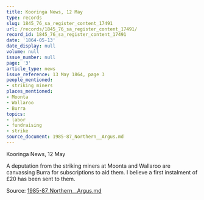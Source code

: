 ```yaml
---
title: Kooringa News, 12 May
type: records
slug: 1845_76_sa_register_content_17491
url: /records/1845_76_sa_register_content_17491/
record_id: 1845_76_sa_register_content_17491
date: '1864-05-13'
date_display: null
volume: null
issue_number: null
page: '3'
article_type: news
issue_reference: 13 May 1864, page 3
people_mentioned:
- striking miners
places_mentioned:
- Moonta
- Wallaroo
- Burra
topics:
- labor
- fundraising
- strike
source_document: 1985-87_Northern__Argus.md
---
```


Kooringa News, 12 May

A deputation from the striking miners at Moonta and Wallaroo are canvassing Burra for subscriptions to aid them.  I believe a first instalment of £20 has been sent to them.

Source: [1985-87_Northern__Argus.md](/downloads/markdown/1985-87_Northern__Argus.md)
